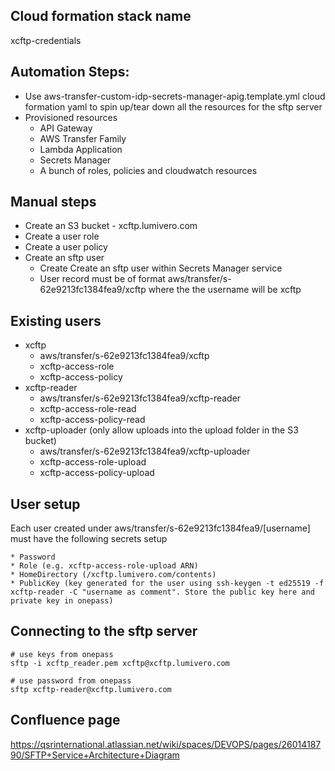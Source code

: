 Cloud formation stack name
---
xcftp-credentials


Automation Steps: 
---
* Use aws-transfer-custom-idp-secrets-manager-apig.template.yml cloud formation yaml to spin up/tear down all the resources for the sftp server
* Provisioned resources
    * API Gateway
    * AWS Transfer Family
    * Lambda Application
    * Secrets Manager
    * A bunch of roles, policies and cloudwatch resources

Manual steps
---
* Create an S3 bucket - xcftp.lumivero.com
* Create a user role
* Create a user policy
* Create an sftp user
    * Create Create an sftp user within Secrets Manager service
    * User record must be of format aws/transfer/s-62e9213fc1384fea9/xcftp where the the username will be xcftp

Existing users
---
* xcftp
    * aws/transfer/s-62e9213fc1384fea9/xcftp
    * xcftp-access-role
    * xcftp-access-policy
* xcftp-reader
    * aws/transfer/s-62e9213fc1384fea9/xcftp-reader
    * xcftp-access-role-read
    * xcftp-access-policy-read
* xcftp-uploader (only allow uploads into the upload folder in the S3 bucket)
    * aws/transfer/s-62e9213fc1384fea9/xcftp-uploader
    * xcftp-access-role-upload
    * xcftp-access-policy-upload    

User setup
---
Each user created under aws/transfer/s-62e9213fc1384fea9/[username] must have the following secrets setup
    
    * Password
    * Role (e.g. xcftp-access-role-upload ARN)
    * HomeDirectory (/xcftp.lumivero.com/contents)
    * PublicKey (key generated for the user using ssh-keygen -t ed25519 -f xcftp-reader -C "username as comment". Store the public key here and private key in onepass)

Connecting to the sftp server
---
``` 
# use keys from onepass
sftp -i xcftp_reader.pem xcftp@xcftp.lumivero.com 

# use password from onepass
sftp xcftp-reader@xcftp.lumivero.com 
```

Confluence page
---
https://qsrinternational.atlassian.net/wiki/spaces/DEVOPS/pages/2601418790/SFTP+Service+Architecture+Diagram
